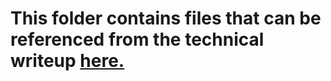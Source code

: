 # This folder contains files that can be referenced from the technical writeup [here.](https://github.com/negoug/Android-Experiments--Hindering_Forensics-/blob/master/Technical-Writeup.md)
